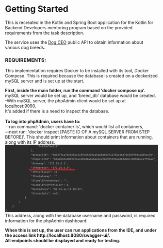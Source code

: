# Getting Started

This is recreated in the Kotlin and Spring Boot application for the Kotlin for Backend Developers mentoring program based on the provided requirements from the task description.



The service uses the [Dog CEO](https://dog.ceo/dog-api/) public API to obtain information about various dog breeds.

### REQUIREMENTS:

This implementation requires Docker to be installed with its tool, Docker Compose.
This is required because the database is created on a dockerized mySQL server and is set up at the start.

**First, inside the main folder, run the command 'docker compose up'.** <br />
mySQL server would be set up, and 'breed_db' database would be created.<br />
-With mySQL server, the phpAdmin client would be set up at localhost:9090.<br />
It's added if there is a need to inspect the database.<br />
<br />
**To log into phpAdmin, users have to:**<br />
    --run command: 'docker container ls', which would list all containers,<br />
    --next run: 'docker inspect [PASTE ID OF A mySQL SERVER FROM STEP BEFORE]'. This should print information about containers that are running,<br />
      along with its IP address.<br />
![img.png](img.png)
This address, along with the database username and password, is required information for the phpAdmin dashboard.<br />

**When this is set up, the user can run applications from the IDE, and under the access link http://localhost:8080/swagger-ui/.** <br />
**All endpoints should be displayed and ready for testing.** <br />
    



